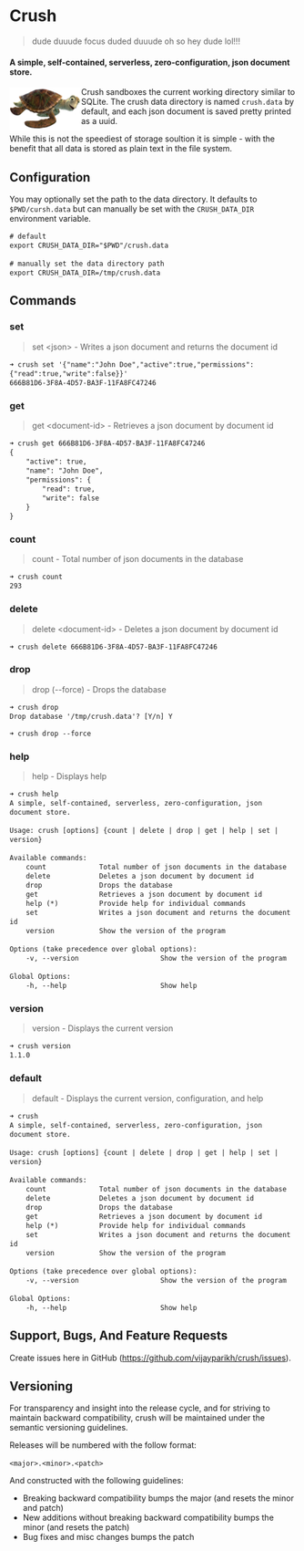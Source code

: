 # Crush
> dude duuude focus duded duuude oh so hey dude lol!!!
#### A simple, self-contained, serverless, zero-configuration, json document store.

<img align="left" src="https://github.com/vijayparikh/crush/blob/master/img/Crush-FN.png" width="25%"/> Crush sandboxes the current working directory similar to SQLite. The crush data directory is named `crush.data` by default, and each json document is saved pretty printed as a uuid.

While this is not the speediest of storage soultion it is simple - with the benefit that all data is stored as plain text in the file system.

## Configuration

You may optionally set the path to the data directory. It defaults to `$PWD/cursh.data` but can manually be set with the `CRUSH_DATA_DIR` environment variable.

````
# default
export CRUSH_DATA_DIR="$PWD"/crush.data

# manually set the data directory path
export CRUSH_DATA_DIR=/tmp/crush.data
````

## Commands

### set

> set \<json\> - Writes a json document and returns the document id

````
➜ crush set '{"name":"John Doe","active":true,"permissions":{"read":true,"write":false}}'
666B81D6-3F8A-4D57-BA3F-11FA8FC47246
````

### get

> get \<document-id\> - Retrieves a json document by document id

````
➜ crush get 666B81D6-3F8A-4D57-BA3F-11FA8FC47246
{
    "active": true,
    "name": "John Doe",
    "permissions": {
        "read": true,
        "write": false
    }
}
````

### count

> count - Total number of json documents in the database

````
➜ crush count
293
````

### delete

> delete \<document-id\> - Deletes a json document by document id

````
➜ crush delete 666B81D6-3F8A-4D57-BA3F-11FA8FC47246
````

### drop

> drop (--force) - Drops the database

````
➜ crush drop
Drop database '/tmp/crush.data'? [Y/n] Y
````

````
➜ crush drop --force
````

### help

> help - Displays help

````
➜ crush help
A simple, self-contained, serverless, zero-configuration, json document store.

Usage: crush [options] {count | delete | drop | get | help | set | version}

Available commands:
    count             Total number of json documents in the database
    delete            Deletes a json document by document id
    drop              Drops the database
    get               Retrieves a json document by document id
    help (*)          Provide help for individual commands
    set               Writes a json document and returns the document id
    version           Show the version of the program

Options (take precedence over global options):
    -v, --version                    Show the version of the program

Global Options:
    -h, --help                       Show help
````

### version

> version - Displays the current version

````
➜ crush version
1.1.0
````

### default

> default - Displays the current version, configuration, and help

```
➜ crush
A simple, self-contained, serverless, zero-configuration, json document store.

Usage: crush [options] {count | delete | drop | get | help | set | version}

Available commands:
    count             Total number of json documents in the database
    delete            Deletes a json document by document id
    drop              Drops the database
    get               Retrieves a json document by document id
    help (*)          Provide help for individual commands
    set               Writes a json document and returns the document id
    version           Show the version of the program

Options (take precedence over global options):
    -v, --version                    Show the version of the program

Global Options:
    -h, --help                       Show help
```

## Support, Bugs, And Feature Requests

Create issues here in GitHub (https://github.com/vijayparikh/crush/issues).

## Versioning

For transparency and insight into the release cycle, and for striving to maintain backward compatibility, crush will be maintained under the semantic versioning guidelines.

Releases will be numbered with the follow format:

`<major>.<minor>.<patch>`

And constructed with the following guidelines:

+ Breaking backward compatibility bumps the major (and resets the minor and patch)
+ New additions without breaking backward compatibility bumps the minor (and resets the patch)
+ Bug fixes and misc changes bumps the patch
